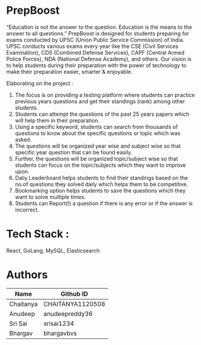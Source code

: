 # PrepBoost 
 “Education is not the answer to the question. Education is the means to the answer to all questions.”
PrepBoost is designed for students preparing for exams conducted by UPSC (Union Public Service Commission) of India. UPSC conducts various exams every year like the CSE (Civil Services Examination), CDS (Combined Defense Services), CAPF (Central Armed Police Forces), NDA (National Defense Academy), and others. Our vision is to help students during their preparation with the power of technology to make their preparation easier, smarter &amp; enjoyable.

Elaborating on the project : 

1. The focus is on providing a testing platform where students can practice previous years questions and get their standings (rank) among other students. 
2. Students can attempt the questions of the past 25 years papers which will help them in their preparation.
3. Using a specific keyword, students can search from thousands of questions to know about the specific questions or topic which was asked.
4. The questions will be organized year wise and subject wise so that specific year question that can be found easily.
5. Further, the questions will be organized topic/subject wise so that students can focus on the topic/subjects which they want to improve upon.
6. Daliy Leaderboard helps students to find their standings based on the no.of questions they solved daily which helps them to be competitive.
7. Bookmarking option helps students to save the questions which they want to solve multiple times.
8. Students can Report(!) a question if there is any error or if the answer is incorrect.

# Tech Stack :

React, GoLang, MySQL, Elasticsearch

# Authors

| Name  | Github ID | 
| ------------- | ------------- |
| Chaitanya  | CHAITANYA1120508 |
| Anudeep  | anudeepreddy36 |
| Sri Sai  | srisai1234 |
| Bhargav  | bhargavbvs |
